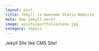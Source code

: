 ```yaml
---
layout: post
title: Jekyll is Awesome Static Website
meta: How jekyll work?
image: assets/portfolio/none.jpg
category: topics
---
```


Jekyll Site like CMS Site!